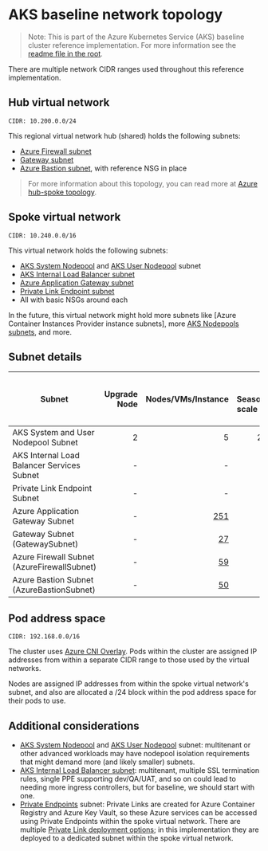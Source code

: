# AKS baseline network topology

> Note: This is part of the Azure Kubernetes Service (AKS) baseline cluster reference implementation. For more information see the [readme file in the root](../README.md).

There are multiple network CIDR ranges used throughout this reference implementation.

## Hub virtual network

`CIDR: 10.200.0.0/24`

This regional virtual network hub (shared) holds the following subnets:

- [Azure Firewall subnet]
- [Gateway subnet]
- [Azure Bastion subnet], with reference NSG in place

> For more information about this topology, you can read more at [Azure hub-spoke topology].

## Spoke virtual network

`CIDR: 10.240.0.0/16`

This virtual network holds the following subnets:

- [AKS System Nodepool] and [AKS User Nodepool] subnet
- [AKS Internal Load Balancer subnet]
- [Azure Application Gateway subnet]
- [Private Link Endpoint subnet]
- All with basic NSGs around each

In the future, this virtual network might hold more subnets like [Azure Container Instances Provider instance subnets], more [AKS Nodepools subnets], and more.

## Subnet details

| Subnet                                      | Upgrade Node | Nodes/VMs/Instance | % Seasonal scale out | +Nodes/VMs | Max IPs/Pods per VM/Node | [% Max Surge] | [% Max Unavailable] | +IPs/Pods per VM/Node | Tot. IPs/Pods per VM/Node | [Azure Subnet not assignable IPs factor] | [Private Endpoints] | [Minimum Subnet size] | Scaled Subnet size | [Subnet Mask bits] | CIDR       | Host        | Broadcast     |
|---------------------------------------------|-------------:|-------------------:|---------------------:|-----------:|-------------------------:|--------------:|--------------------:|----------------------:|--------------------------:|-----------------------------------------:|--------------------:|----------------------:|-------------------:|-------------------:|----------------|-------------|---------------|
| AKS System and User Nodepool Subnet         | 2            | 5                  | 200                  | 10         | [30]                     | 100           | 0                   | 30                    | 60                        | 5                                        | 0                   | 372                   | 982                | 22                 | 10.240.0.0/22  | 10.240.0.0  | 10.240.3.255  |
| AKS Internal Load Balancer Services Subnet  | -            | -                  | -                    | -          | 5                        | 100           | 100                 | 0                     | 5                         | 5                                        | 0                   | 10                    | 10                 | 28                 | 10.240.4.0/28  | 10.240.4.0  | 10.240.4.15   |
| Private Link Endpoint Subnet                | -            | -                  | -                    | -          | -                        | 100           | 100                 | 0                     | 0                         | 5                                        | 2                   | 7                     | 7                  | 28                 | 10.240.4.32/28 | 10.240.4.32 | 10.240.4.47   |
| Azure Application Gateway Subnet            | -            | [251]              | -                    | -          | -                        | 100           | 100                 | 0                     | 0                         | 5                                        | 0                   | 256                   | 256                | 24                 | 10.240.5.0/24  | 10.240.5.0  | 10.240.5.255  |
| Gateway Subnet (GatewaySubnet)              | -            | [27]               | -                    | -          | -                        | 100           | 100                 | 0                     | 0                         | 5                                        | 0                   | 32                    | 32                 | 27                 | 10.200.0.64/27 | 10.200.0.64 | 10.200.0.95   |
| Azure Firewall Subnet (AzureFirewallSubnet) | -            | [59]               | -                    | -          | -                        | 100           | 100                 | 0                     | 0                         | 5                                        | 0                   | 64                    | 64                 | 26                 | 10.200.0.0/26  | 10.200.0.0  | 10.200.0.63   |
| Azure Bastion Subnet (AzureBastionSubnet)   | -            | [50]               | -                    | -          | -                        | 100           | 100                 | 0                     | 0                         | 5                                        | 0                   | 64                    | 64                 | 26                 | 10.200.0.128/26 | 10.200.0.128 | 10.200.0.191  |

## Pod address space

`CIDR: 192.168.0.0/16`

The cluster uses [Azure CNI Overlay]. Pods within the cluster are assigned IP addresses from within a separate CIDR range to those used by the virtual networks.

Nodes are assigned IP addresses from within the spoke virtual network's subnet, and also are allocated a /24 block within the pod address space for their pods to use.

## Additional considerations

- [AKS System Nodepool] and [AKS User Nodepool] subnet:  multitenant or other advanced workloads may have nodepool isolation requirements that might demand more (and likely smaller) subnets.
- [AKS Internal Load Balancer subnet]: multitenant, multiple SSL termination rules, single PPE supporting dev/QA/UAT, and so on could lead to needing more ingress controllers, but for baseline, we should start with one.
- [Private Endpoints] subnet: Private Links are created for Azure Container Registry and Azure Key Vault, so these Azure services can be accessed using Private Endpoints within the spoke virtual network. There are multiple [Private Link deployment options]; in this implementation they are deployed to a dedicated subnet within the spoke virtual network.

[27]: https://learn.microsoft.com/azure/vpn-gateway/vpn-gateway-about-vpn-gateway-settings#gwsub
[251]: https://learn.microsoft.com/azure/application-gateway/configuration-overview#size-of-the-subnet
[59]: https://learn.microsoft.com/azure/firewall/firewall-faq#does-the-firewall-subnet-size-need-to-change-as-the-service-scales
[50]: https://learn.microsoft.com/azure/bastion/configuration-settings#instance
[30]: https://learn.microsoft.com/azure/aks/use-system-pools#system-and-user-node-pools
[% Max Surge]: https://kubernetes.io/docs/concepts/workloads/controllers/deployment/#max-surge
[% Max Unavailable]: https://kubernetes.io/docs/concepts/workloads/controllers/deployment/#max-unavailable
[Azure Subnet not assignable IPs factor]: https://learn.microsoft.com/azure/virtual-network/virtual-network-ip-addresses-overview-arm#allocation-method-1
[Private Endpoints]: https://learn.microsoft.com/azure/private-link/private-endpoint-overview#private-endpoint-properties
[Minimum Subnet size]: https://learn.microsoft.com/azure/aks/configure-azure-cni#plan-ip-addressing-for-your-cluster
[Subnet Mask bits]: https://learn.microsoft.com/azure/virtual-network/virtual-networks-faq#how-small-and-how-large-can-vnets-and-subnets-be
[Azure hub-spoke topology]: https://learn.microsoft.com/azure/architecture/reference-architectures/hybrid-networking/hub-spoke
[Azure Firewall subnet]: https://learn.microsoft.com/azure/firewall/firewall-faq#does-the-firewall-subnet-size-need-to-change-as-the-service-scales
[Gateway subnet]: https://learn.microsoft.com/azure/vpn-gateway/vpn-gateway-about-vpn-gateway-settings#gwsub
[Azure Application Gateway subnet]: https://learn.microsoft.com/azure/application-gateway/configuration-infrastructure#virtual-network-and-dedicated-subnet
[Private Link Endpoint subnet]: https://learn.microsoft.com/azure/architecture/guide/networking/private-link-hub-spoke-network#networking
[Private Link deployment options]: https://learn.microsoft.com/azure/architecture/guide/networking/private-link-hub-spoke-network#decision-tree-for-private-link-deployment
[Azure Bastion subnet]: https://learn.microsoft.com/azure/bastion/configuration-settings#subnet
[AKS System Nodepool]: https://learn.microsoft.com/azure/aks/use-system-pools#system-and-user-node-pools
[AKS User Nodepool]: https://learn.microsoft.com/azure/aks/use-system-pools#system-and-user-node-pools
[AKS Internal Load Balancer subnet]: https://learn.microsoft.com/azure/aks/internal-lb#specify-a-different-subnet
[ACI Provider Instance]: https://learn.microsoft.com/azure/container-instances/container-instances-vnet
[AKS Nodepools subnets]: https://learn.microsoft.com/azure/aks/use-system-pools#system-and-user-node-pools
[Azure CNI Overlay]: https://learn.microsoft.com/azure/aks/azure-cni-overlay
